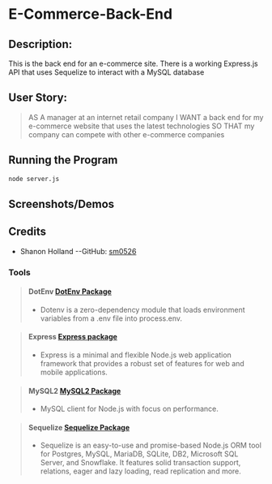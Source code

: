 # E-Commerce-Back-End

## Description:

This is the back end for an e-commerce site. There is a working Express.js API that uses Sequelize to interact with a MySQL database

## User Story:

>AS A manager at an internet retail company I WANT a back end for my e-commerce website that uses the latest technologies SO THAT my company can compete with other e-commerce companies

## Running the Program

```bash
node server.js
```

## Screenshots/Demos

#### 



## Credits

* Shanon Holland --GitHub: [sm0526](https://github.com/sm0526)

### Tools

> #### DotEnv [DotEnv Package](https://www.npmjs.com/package/dotenv/v/8.2.0)
>
> - Dotenv is a zero-dependency module that loads environment variables from a .env file into process.env.


> #### Express [Express package](https://www.npmjs.com/package/express/v/4.16.4)
>
> - Express is a minimal and flexible Node.js web application framework that provides a robust set of features for web and mobile applications.

> #### MySQL2 [MySQL2 Package](https://www.npmjs.com/package/mysql2/v/2.1.0)
>
> - MySQL client for Node.js with focus on performance.

> #### Sequelize [Sequelize Package](https://www.npmjs.com/package/sequelize/v/5.21.7)
>
> - Sequelize is an easy-to-use and promise-based Node.js ORM tool for Postgres, MySQL, MariaDB, SQLite, DB2, Microsoft SQL Server, and Snowflake. It features solid transaction support, relations, eager and lazy loading, read replication and more.
